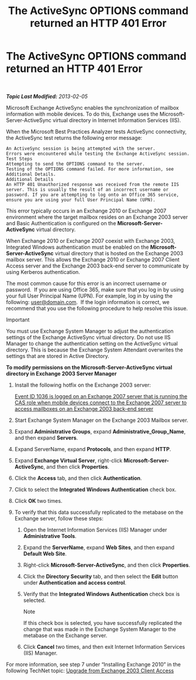 ﻿---
title: The ActiveSync OPTIONS command returned an HTTP 401 Error
TOCTitle: The ActiveSync OPTIONS command returned an HTTP 401 Error
ms:assetid: 0715cdea-acfa-4c0f-88da-16fde67ac3e6
ms:mtpsurl: https://technet.microsoft.com/en-us/library/JJ715719(v=EXCHG.80)
ms:contentKeyID: 50876516
ms.date: 07/23/2014
mtps_version: v=EXCHG.80
---

<div data-xmlns="http://www.w3.org/1999/xhtml">

<div class="topic" data-xmlns="http://www.w3.org/1999/xhtml" data-msxsl="urn:schemas-microsoft-com:xslt" data-cs="http://msdn.microsoft.com/en-us/">

<div data-asp="http://msdn2.microsoft.com/asp">

# The ActiveSync OPTIONS command returned an HTTP 401 Error

</div>

<div id="mainSection">

<div id="mainBody">

<span> </span>

_**Topic Last Modified:** 2013-02-05_

Microsoft Exchange ActiveSync enables the synchronization of mailbox information with mobile devices. To do this, Exchange uses the Microsoft-Server-ActiveSync virtual directory in Internet Information Services (IIS).

When the Microsoft Best Practices Analyzer tests ActiveSync connectivity, the ActiveSync test returns the following error message:

    An ActiveSync session is being attempted with the server.
    Errors were encountered while testing the Exchange ActiveSync session.
    Test Steps
    Attempting to send the OPTIONS command to the server.
    Testing of the OPTIONS command failed. For more information, see Additional Details.
    Additional Details
    An HTTP 401 Unauthorized response was received from the remote IIS server. This is usually the result of an incorrect username or password. If you are attempting to log onto an Office 365 service, ensure you are using your full User Principal Name (UPN).

This error typically occurs in an Exchange 2010 or Exchange 2007 environment where the target mailbox resides on an Exchange 2003 server and Basic Authentication is configured on the **Microsoft-Server-ActiveSync** virtual directory.

When Exchange 2010 or Exchange 2007 coexist with Exchange 2003, Integrated Windows authentication must be enabled on the **Microsoft-Server-ActiveSync** virtual directory that is hosted on the Exchange 2003 mailbox server. This allows the Exchange 2010 or Exchange 2007 Client Access server and the Exchange 2003 back-end server to communicate by using Kerberos authentication.

The most common cause for this error is an incorrect username or password.  If you are using Office 365, make sure that you log in by using your full User Principal Name (UPN). For example, log in by using the following: user@domain.com.  If the login information is correct, we recommend that you use the following procedure to help resolve this issue.

<div class="alert">


> [!IMPORTANT]
> You must use Exchange System Manager to adjust the authentication settings of the Exchange ActiveSync virtual directory. Do not use IIS Manager to change the authentication setting on the ActiveSync virtual directory. This is because the Exchange System Attendant overwrites the settings that are stored in Active Directory.


</div>

**To modify permissions on the Microsoft-Server-ActiveSync virtual directory in Exchange 2003 Server Manager**

1.  Install the following hotfix on the Exchange 2003 server:  
      
    [Event ID 1036 is logged on an Exchange 2007 server that is running the CAS role when mobile devices connect to the Exchange 2007 server to access mailboxes on an Exchange 2003 back-end server](http://go.microsoft.com/fwlink/p/?linkid=3052%26kbid=937031)

2.  Start Exchange System Manager on the Exchange 2003 Mailbox server.

3.  Expand **Administrative Groups**, expand **Administrative\_Group\_Name**, and then expand **Servers**.

4.  Expand ServerName, expand **Protocols**, and then expand **HTTP**.

5.  Expand **Exchange Virtual Server**, right-click **Microsoft-Server-ActiveSync**, and then click **Properties**.

6.  Click the **Access** tab, and then click **Authentication**.

7.  Click to select the **Integrated Windows Authentication** check box.

8.  Click **OK** two times.

9.  To verify that this data successfully replicated to the metabase on the Exchange server, follow these steps:
    
    1.  Open the Internet Information Services (IIS) Manager under **Administrative Tools**.
    
    2.  Expand the **ServerName**, expand **Web Sites**, and then expand **Default Web Site**.
    
    3.  Right-click **Microsoft-Server-ActiveSync**, and then click **Properties**.
    
    4.  Click the **Directory Security** tab, and then select the **Edit** button under **Authentication and access control**.
    
    5.  Verify that the **Integrated Windows Authentication** check box is selected.
        
        <div class="alert">
        

        > [!NOTE]
        > If this check box is selected, you have successfully replicated the change that was made in the Exchange System Manager to the metabase on the Exchange server.

        
        </div>
    
    6.  Click **Cancel** two times, and then exit Internet Information Services (IIS) Manager.

For more information, see step 7 under “Installing Exchange 2010” in the following TechNet topic: [Upgrade from Exchange 2003 Client Access](http://go.microsoft.com/fwlink/p/?linkid=280550)

</div>

<span> </span>

</div>

</div>

</div>

